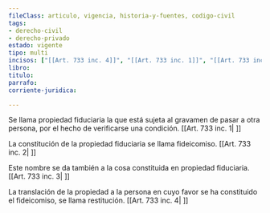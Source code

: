 ```yaml
---
fileClass: articulo, vigencia, historia-y-fuentes, codigo-civil
tags:
- derecho-civil
- derecho-privado
estado: vigente
tipo: multi
incisos: ["[[Art. 733 inc. 4]]", "[[Art. 733 inc. 1]]", "[[Art. 733 inc. 2]]", "[[Art. 733 inc. 3]]"]
libro:
titulo:
parrafo:
corriente-juridica:

---
```

Se llama propiedad fiduciaria la que está sujeta al gravamen de pasar a otra persona, por el hecho de verificarse una condición. [[Art. 733 inc. 1| ]]

La constitución de la propiedad fiduciaria se llama fideicomiso. [[Art. 733 inc. 2| ]]

Este nombre se da también a la cosa constituida en propiedad fiduciaria. [[Art. 733 inc. 3| ]]

La translación de la propiedad a la persona en cuyo favor se ha constituido el fideicomiso, se llama restitución. [[Art. 733 inc. 4| ]]